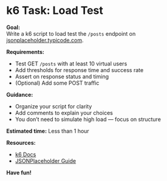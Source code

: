 # k6 Task: Load Test

**Goal:**  
Write a k6 script to load test the `/posts` endpoint on [jsonplaceholder.typicode.com](https://jsonplaceholder.typicode.com).

**Requirements:**

- Test GET `/posts` with at least 10 virtual users
- Add thresholds for response time and success rate
- Assert on response status and timing
- (Optional) Add some POST traffic

**Guidance:**

- Organize your script for clarity
- Add comments to explain your choices
- You don’t need to simulate high load — focus on structure

**Estimated time:** Less than 1 hour

**Resources:**

- [k6 Docs](https://k6.io/docs/)
- [JSONPlaceholder Guide](https://jsonplaceholder.typicode.com/guide/)

**Have fun!**
